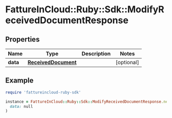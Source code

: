 # FattureInCloud::Ruby::Sdk::ModifyReceivedDocumentResponse

## Properties

| Name | Type | Description | Notes |
| ---- | ---- | ----------- | ----- |
| **data** | [**ReceivedDocument**](ReceivedDocument.md) |  | [optional] |

## Example

```ruby
require 'fattureincloud-ruby-sdk'

instance = FattureInCloud::Ruby::Sdk::ModifyReceivedDocumentResponse.new(
  data: null
)
```

